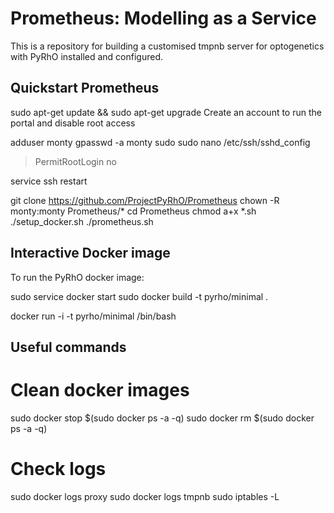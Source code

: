 Prometheus: Modelling as a Service
==================================

This is a repository for building a customised tmpnb server for optogenetics with PyRhO installed and configured.

Quickstart Prometheus
---------------------
sudo apt-get update && sudo apt-get upgrade
Create an account to run the portal and disable root access

adduser monty
gpasswd -a monty sudo
sudo nano /etc/ssh/sshd_config
> PermitRootLogin no

service ssh restart

git clone https://github.com/ProjectPyRhO/Prometheus
chown -R monty:monty Prometheus/*
cd Prometheus
chmod a+x *.sh
./setup_docker.sh
./prometheus.sh


Interactive Docker image
------------------------

To run the PyRhO docker image:

sudo service docker start
sudo docker build -t pyrho/minimal .

docker run -i -t pyrho/minimal /bin/bash

Useful commands
---------------

# Clean docker images
sudo docker stop $(sudo docker ps -a -q)
sudo docker rm $(sudo docker ps -a -q)

# Check logs
sudo docker logs proxy
sudo docker logs tmpnb
sudo iptables -L
